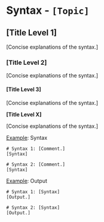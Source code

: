 # Syntax - `[Topic]`

## [Title Level 1]

[Concise explanations of the syntax.]

### [Title Level 2]

[Concise explanations of the syntax.]

#### [Title Level 3]

[Concise explanations of the syntax.]

**[Title Level X]**

[Concise explanations of the syntax.]

<u>Example</u>: Syntax

```[Language]
# Syntax 1: [Comment.]
[Syntax]

# Syntax 2: [Comment.]
[Syntax]
```

<u>Example</u>: Output

```text
# Syntax 1: [Syntax]
[Output.]

# Syntax 2: [Syntax]
[Output.]
```
